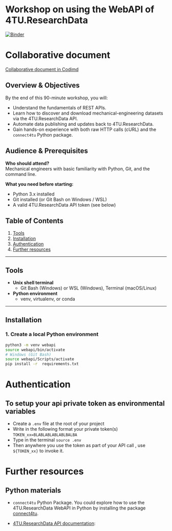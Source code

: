 # Workshop on using the WebAPI of 4TU.ResearchData

[![Binder](https://mybinder.org/badge_logo.svg)](https://mybinder.org/v2/gh/leilaicruz/WebAPI-TUD_ME-workshop/HEAD?urlpath=%2Fdoc%2Ftree%2FLesson_development%2Fwebapi_4TU_workshop.ipynb)

# Collaborative document

[Collaborative document in Codimd](https://codimd.rs.tudelft.nl/s/x4iOSfOch)


## Overview & Objectives

By the end of this 90-minute workshop, you will:
- Understand the fundamentals of REST APIs.
- Learn how to discover and download mechanical-engineering datasets via the 4TU.ResearchData API.
- Automate data publishing and updates back to 4TU.ResearchData.
- Gain hands-on experience with both raw HTTP calls (cURL) and the `connect4tu` Python package.

## Audience & Prerequisites

**Who should attend?**  
Mechanical engineers with basic familiarity with Python, Git, and the command line.

**What you need before starting:**  
- Python 3.x installed  
- Git installed (or Git Bash on Windows / WSL)  
- A valid 4TU.ResearchData API token (see below)

## Table of Contents

1. [Tools](#tools)  
2. [Installation](#installation)  
3. [Authentication](#authentication)  
6. [Further resources](#further-reading--resources)

---

## Tools

- **Unix shell terminal**  
  - Git Bash (Windows) or WSL (Windows), Terminal (macOS/Linux)
- **Python environment**  
  - venv, virtualenv, or conda

---

## Installation

### 1. Create a local Python environment

```bash
python3 -m venv webapi
source webapi/bin/activate
# Windows (Git Bash)
source webapi/Scripts/activate
pip install -r  requirements.txt


``` 


# Authentication
## To setup your api private token as environmental variables

- Create a `.env` file at the root of your project
- Write in the following format your private token(s) 
`TOKEN_xx=BLABLABLABLABLBALBA`
- Type in the terminal `source .env`
- Then anywhere you use the token as part of your API call , use `${TOKEN_xx}` to invoke it. 

# Further resources

## Python materials 

- `connect4tu` Python Package. You could explore how to use the 4TU.ResearchData WebAPI in Python by installing the package [connect4tu](https://github.com/leilaicruz/connect4tu). 


- [4TU.ResearchData API documentation](djehuty.4tu.nl): 

